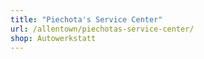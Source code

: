 ```yaml
---
title: "Piechota's Service Center"
url: /allentown/piechotas-service-center/
shop: Autowerkstatt
---
```

